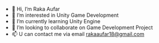 - 👋 Hi, I’m Raka Aufar
- 👀 I’m interested in Unity Game Development
- 🌱 I’m currently learning Unity Engine
- 💞️ I’m looking to collaborate on Game Development Project
- 📫 U can contact me via email rakaaufar18@gmail.com

<!---
rakaaufardev/rakaaufardev is a ✨ special ✨ repository because its `README.md` (this file) appears on your GitHub profile.
You can click the Preview link to take a look at your changes.
--->

